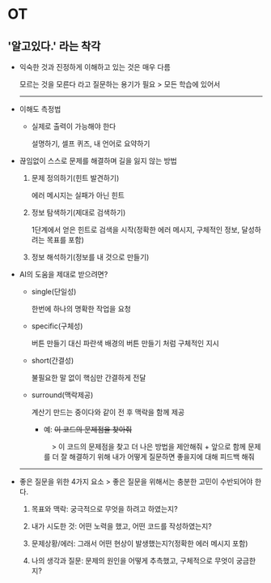 

# OT

## '알고있다.' 라는 착각

- 익숙한 것과 진정하게 이해하고 있는 것은 매우 다름
  
  모르는 것을 모른다 라고 질문하는 용기가 필요 > 모든 학습에 있어서  
  
  ---

- 이해도 측정법
  
  - 실제로 출력이 가능해야 한다
    
    설명하기, 셀프 퀴즈, 내 언어로 요약하기

- 끊임없이 스스로 문제를 해결하며 길을 잃지 않는 방법
  
  1. 문제 정의하기(힌트 발견하기)
     
     에러 메시지는 실패가 아닌 힌트
  
  2. 정보 탐색하기(제대로 검색하기)
     
     1단계에서 얻은 힌트로 검색을 시작(정확한 에러 메시지, 구체적인 정보, 달성하려는 목표를 포함)
  
  3. 정보 해석하기(정보를 내 것으로 만들기)

- AI의 도움을 제대로 받으려면?
  
  - single(단일성)
    
    한번에 하나의 명확한 작업을 요청 
  
  - specific(구체성)
    
    버튼 만들기 대신 파란색 배경의 버튼 만들기 처럼 구체적인 지시
  
  - short(간결성)
    
    불필요한 말 없이 핵심만 간결하게 전달
  
  - surround(맥락제공)
    
    계산기 만드는 중이다와 같이 전 후 맥락을 함께 제공
    
    - 예: ~~이 코드의 문제점을 찾아줘~~
      
          > 이 코드의 문제점을 찾고 더 나은 방법을 제안해줘 + 앞으로 함께 문제를 더 잘 해결하기 위해 내가 어떻게 질문하면 좋을지에 대해 피드백 해줘
      
      
  
  ---

- 좋은 질문을 위한 4가지 요소 > 좋은 질문을 위해서는 충분한 고민이 수반되어야 한다.
  
  1. 목표와 맥락: 궁극적으로 무엇을 하려고 하였는지?
  
  2. 내가 시도한 것: 어떤 노력을 했고, 어떤 코드를 작성하였는지?
  
  3. 문제상황/에러: 그래서 어떤 현상이 발생했는지?(정확한 에러 메시지 포함)
  
  4. 나의 생각과 질문: 문제의 원인을 어떻게 추측했고, 구체적으로 무엇이 궁금한지?



